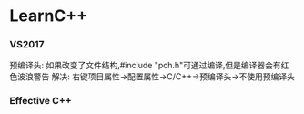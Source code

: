 ﻿# LearnC++
### VS2017
预编译头: 如果改变了文件结构,#include "pch.h"可通过编译,但是编译器会有红色波浪警告
解决: 右键项目属性->配置属性->C/C++->预编译头->不使用预编译头
### Effective C++